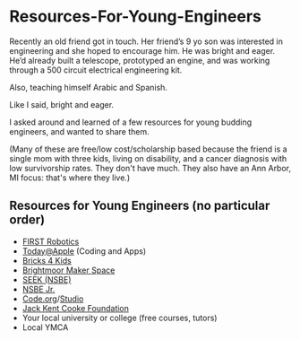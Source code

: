 # Resources-For-Young-Engineers

Recently an old friend got in touch. Her friend’s 9 yo son was interested in engineering and she hoped to encourage him. He was bright and eager. He’d already built a telescope, prototyped an engine, and was working through a 500 circuit electrical engineering kit.

Also, teaching himself Arabic and Spanish.

Like I said, bright and eager.

I asked around and learned of a few resources for young budding engineers, and wanted to share them.

(Many of these are free/low cost/scholarship based because the friend is a single mom with three kids, living on disability, and a cancer diagnosis with low survivorship rates. They don't have much. They also have an Ann Arbor, MI focus: that's where they live.)

## Resources for Young Engineers (no particular order)

* [FIRST Robotics](https://www.firstinspires.org/robotics/fll)
* [Today@Apple](https://www.apple.com/today/briarwood/?nearby=true) (Coding and Apps)
* [Bricks 4 Kids](https://www.bricks4kidz.com/michigan-annarbor-ypsilanti/)
* [Brightmoor Maker Space](https://impact.govrel.umich.edu/brightmoor-maker/)
* [SEEK (NSBE)](https://www.nsbe.org/Seek/)
* [NSBE Jr.](https://www.nsbe.org/Membership/Membership-Types/NSBE-Jr.aspx)
* [Code.org](http://code.org/)/[Studio](https://studio.code.org/courses)
* [Jack Kent Cooke Foundation](https://www.jkcf.org/our-scholarships/)
* Your local university or college (free courses, tutors)
* Local YMCA
